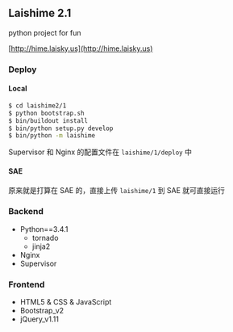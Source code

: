 Laishime 2.1
---

python project for fun

[http://hime.laisky.us](http://hime.laisky.us)

### Deploy

#### Local

```sh
$ cd laishime2/1
$ python bootstrap.sh
$ bin/buildout install
$ bin/python setup.py develop
$ bin/python -m laishime
```

Supervisor 和 Nginx 的配置文件在 `laishime/1/deploy` 中

#### SAE

原来就是打算在 SAE 的，直接上传 `laishime/1` 到 SAE 就可直接运行

### Backend

- Python==3.4.1
    - tornado
    - jinja2
- Nginx
- Supervisor

### Frontend

- HTML5 & CSS & JavaScript
- Bootstrap_v2
- jQuery_v1.11
